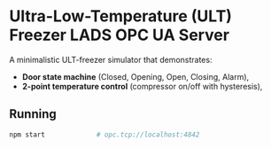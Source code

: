 # Ultra-Low-Temperature (ULT) Freezer LADS OPC UA Server

A minimalistic ULT-freezer simulator that demonstrates:

* **Door state machine** (Closed, Opening, Open, Closing, Alarm),
* **2-point temperature control** (compressor on/off with hysteresis),

## Running

```bash
npm start             # opc.tcp://localhost:4842
